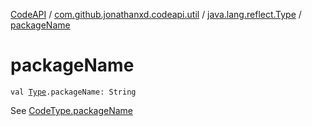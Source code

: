 [CodeAPI](../../index.md) / [com.github.jonathanxd.codeapi.util](../index.md) / [java.lang.reflect.Type](index.md) / [packageName](.)

# packageName

`val `[`Type`](http://docs.oracle.com/javase/6/docs/api/java/lang/reflect/Type.html)`.packageName: String`

See [CodeType.packageName](../../com.github.jonathanxd.codeapi.type/-code-type/package-name.md)

